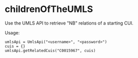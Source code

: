 # childrenOfTheUMLS

Use the UMLS API to retrieve "NB" relations of a starting CUI.

Usage:
```
umlsApi = UmlsApi("<username>", "<password>")
cuis = {}
umlsApi.getRelatedCuis("C0015967", cuis)
```
